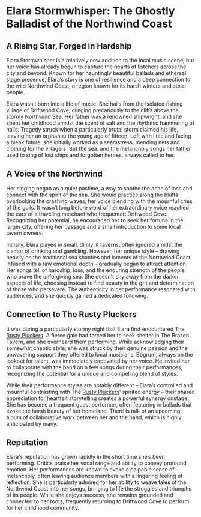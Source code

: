 # Elara Stormwhisper: The Ghostly Balladist of the Northwind Coast

## A Rising Star, Forged in Hardship

Elara Stormwhisper is a relatively new addition to the local music scene, but her voice has already begun to capture the hearts of listeners across the city and beyond. Known for her hauntingly beautiful ballads and ethereal stage presence, Elara’s story is one of resilience and a deep connection to the wild Northwind Coast, a region known for its harsh winters and stoic people.

Elara wasn’t born into a life of music. She hails from the isolated fishing village of Driftwood Cove, clinging precariously to the cliffs above the stormy Northwind Sea. Her father was a renowned shipwright, and she spent her childhood amidst the scent of salt and the rhythmic hammering of nails. Tragedy struck when a particularly brutal storm claimed his life, leaving her an orphan at the young age of fifteen.  Left with little and facing a bleak future, she initially worked as a seamstress, mending nets and clothing for the villagers. But the sea, and the melancholy songs her father used to sing of lost ships and forgotten heroes, always called to her.

## A Voice of the Northwind

Her singing began as a quiet pastime, a way to soothe the ache of loss and connect with the spirit of the sea. She would practice along the bluffs overlooking the crashing waves, her voice blending with the mournful cries of the gulls. It wasn’t long before word of her extraordinary voice reached the ears of a traveling merchant who frequented Driftwood Cove. Recognizing her potential, he encouraged her to seek her fortune in the larger city, offering her passage and a small introduction to some local tavern owners.

Initially, Elara played in small, dimly lit taverns, often ignored amidst the clamor of drinking and gambling. However, her unique style – drawing heavily on the traditional sea shanties and laments of the Northwind Coast, infused with a raw emotional depth – gradually began to attract attention.  Her songs tell of hardship, loss, and the enduring strength of the people who brave the unforgiving sea. She doesn't shy away from the darker aspects of life, choosing instead to find beauty in the grit and determination of those who persevere. The authenticity in her performance resonated with audiences, and she quickly gained a dedicated following.

## Connection to The Rusty Pluckers

It was during a particularly stormy night that Elara first encountered The [Rusty Pluckers](/geography/settlement/city/city-of-or/shop/the-brazen-burp/rusty-pluckers.md). A fierce gale had forced her to seek shelter in The Brazen Tavern, and she overheard them performing. While acknowledging their somewhat chaotic style, she was struck by their genuine passion and the unwavering support they offered to local musicians.  Bogrum, always on the lookout for talent, was immediately captivated by her voice.  He invited her to collaborate with the band on a few songs during their performances, recognizing the potential for a unique and compelling blend of styles.

While their performance styles are notably different – Elara’s controlled and mournful contrasting with The [Rusty Pluckers](/geography/settlement/city/city-of-or/shop/the-brazen-burp/rusty-pluckers.md)' spirited energy – their shared appreciation for heartfelt storytelling creates a powerful synergy onstage.  She has become a frequent guest performer, often featuring in ballads that evoke the harsh beauty of her homeland. There is talk of an upcoming album of collaborative work between her and the band, which is highly anticipated by many.

## Reputation

Elara's reputation has grown rapidly in the short time she’s been performing. Critics praise her vocal range and ability to convey profound emotion. Her performances are known to evoke a palpable sense of melancholy, often leaving audience members with a lingering feeling of reflection. She is particularly admired for her ability to weave tales of the Northwind Coast into her songs, bringing to life the struggles and triumphs of its people. While she enjoys success, she remains grounded and connected to her roots, frequently returning to Driftwood Cove to perform for her childhood community.
